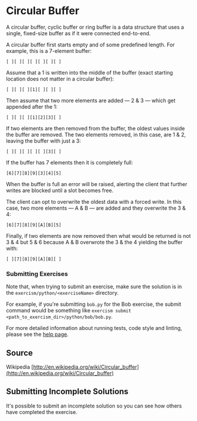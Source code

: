 # Circular Buffer

A circular buffer, cyclic buffer or ring buffer is a data structure that
uses a single, fixed-size buffer as if it were connected end-to-end.

A circular buffer first starts empty and of some predefined length. For
example, this is a 7-element buffer:

    [ ][ ][ ][ ][ ][ ][ ]

Assume that a 1 is written into the middle of the buffer (exact starting
location does not matter in a circular buffer):

    [ ][ ][ ][1][ ][ ][ ]

Then assume that two more elements are added — 2 & 3 — which get
appended after the 1:

    [ ][ ][ ][1][2][3][ ]

If two elements are then removed from the buffer, the oldest values
inside the buffer are removed. The two elements removed, in this case,
are 1 & 2, leaving the buffer with just a 3:

    [ ][ ][ ][ ][ ][3][ ]

If the buffer has 7 elements then it is completely full:

    [6][7][8][9][3][4][5]

When the buffer is full an error will be raised, alerting the client
that further writes are blocked until a slot becomes free.

The client can opt to overwrite the oldest data with a forced write. In
this case, two more elements — A & B — are added and they overwrite the
3 & 4:

    [6][7][8][9][A][B][5]

Finally, if two elements are now removed then what would be returned is
not 3 & 4 but 5 & 6 because A & B overwrote the 3 & the 4 yielding the
buffer with:

    [ ][7][8][9][A][B][ ]

### Submitting Exercises

Note that, when trying to submit an exercise, make sure the solution is in the `exercism/python/<exerciseName>` directory.

For example, if you're submitting `bob.py` for the Bob exercise, the submit command would be something like `exercism submit <path_to_exercism_dir>/python/bob/bob.py`.


For more detailed information about running tests, code style and linting,
please see the [help page](http://exercism.io/languages/python).

## Source

Wikipedia [http://en.wikipedia.org/wiki/Circular_buffer](http://en.wikipedia.org/wiki/Circular_buffer)

## Submitting Incomplete Solutions
It's possible to submit an incomplete solution so you can see how others have completed the exercise.

